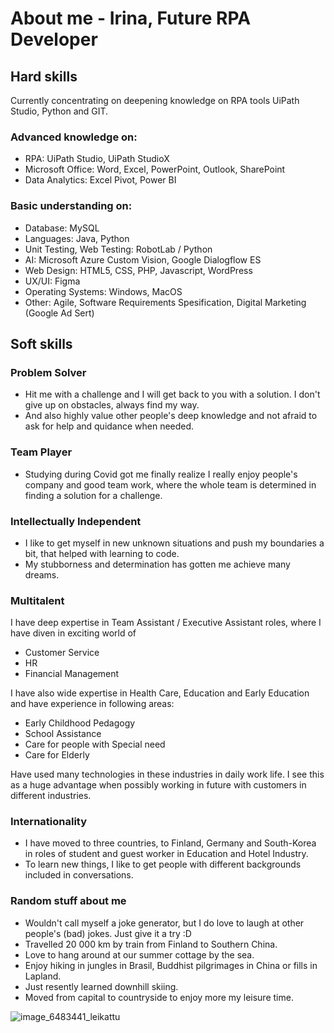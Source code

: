 

# About me - Irina, Future RPA Developer

## Hard skills
  Currently concentrating on deepening knowledge on RPA tools UiPath Studio, Python and GIT. 
  
### Advanced knowledge on:
- RPA: UiPath Studio, UiPath StudioX
- Microsoft Office: Word, Excel, PowerPoint, Outlook, SharePoint
- Data Analytics: Excel Pivot, Power BI
  
### Basic understanding on:
  - Database: MySQL
  - Languages: Java, Python
  - Unit Testing, Web Testing: RobotLab / Python
  - AI: Microsoft Azure Custom Vision, Google Dialogflow ES
  - Web Design: HTML5, CSS, PHP, Javascript, WordPress
  - UX/UI: Figma
  - Operating Systems: Windows, MacOS
  - Other: Agile, Software Requirements Spesification, Digital Marketing (Google Ad Sert)
  
## Soft skills

  ### Problem Solver
  - Hit me with a challenge and I will get back to you with a solution. I don't give up on obstacles, always find my way. 
  - And also highly value other people's deep knowledge and not afraid to ask for help and quidance when needed. 
  
  ### Team Player
  - Studying during Covid got me finally realize I really enjoy people's company and good team work, where the whole team 
      is determined in finding a solution for a challenge. 
  
  ### Intellectually Independent
  - I like to get myself in new unknown situations and push my boundaries a bit, that helped with learning to code.
  - My stubborness and determination has gotten me achieve many dreams.
  
  ### Multitalent
   I have deep expertise in Team Assistant / Executive Assistant roles, where I have diven in exciting world of 
   - Customer Service
   - HR
   - Financial Management 
    
   I have also wide expertise in Health Care, Education and Early Education and have experience in following areas:
   - Early Childhood Pedagogy
   - School Assistance
   - Care for people with Special need
   - Care for Elderly
    
   Have used many technologies in these industries in daily work life.
   I see this as a huge advantage when possibly working in future with customers in different industries. 
  
  ### Internationality
   - I have moved to three countries, to Finland, Germany and South-Korea in roles of student and guest worker in Education and 
         Hotel Industry. 
   - To learn new things, I like to get people with different backgrounds included in conversations. 

 ### Random stuff about me
   - Wouldn't call myself a joke generator, but I do love to laugh at other people's (bad) jokes. Just give it a try :D 
   - Travelled 20 000 km by train from Finland to Southern China. 
   - Love to hang around at our summer cottage by the sea.
   - Enjoy hiking in jungles in Brasil, Buddhist pilgrimages in China or fills in Lapland.
   - Just resently learned downhill skiing.
   - Moved from capital to countryside to enjoy more my leisure time.
    
 ![image_6483441_leikattu](https://user-images.githubusercontent.com/80334153/166921077-1815b3ba-1707-483f-a988-f58a1c035938.jpg)
